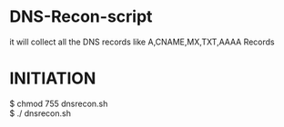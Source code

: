 # DNS-Recon-script
it will collect all  the DNS records
like  A,CNAME,MX,TXT,AAAA Records

# INITIATION
$ chmod 755 dnsrecon.sh               
$ ./ dnsrecon.sh 
